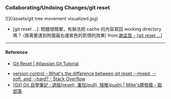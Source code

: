 ### Collaborating/Undoing Changes/git reset

![](/assets/git tree movement visualized.jpg)
* [git reset ...]: 問題很簡單，有辦法把 cache 的內容寫回 working directory 嗎？ (我需要達到附圖最右邊紫色的箭頭的效果)  from:[謝孟哲 - [git reset ...] ](https://www.facebook.com/photo.php?fbid=2418041491555969&set=gm.1944599088922083&type=3&theater&ifg=1)


----
#### Reference
- [Git Reset | Atlassian Git Tutorial](https://www.atlassian.com/git/tutorials/undoing-changes/git-reset)
* [version control - What's the difference between git reset --mixed, --soft, and --hard? - Stack Overflow](https://stackoverflow.com/questions/3528245/whats-the-difference-between-git-reset-mixed-soft-and-hard/3528483#3528483)
* [[Git] Git 自學筆記 : 退版(reset) ,重拉(pull), 強推(push) | Mike's開發瘋 - 點部落](https://dotblogs.com.tw/michaelfang/2016/09/07/git-reset-log-reflog)